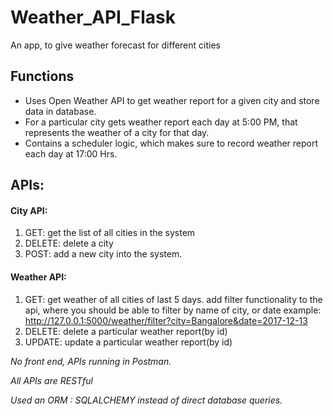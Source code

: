 # Weather_API_Flask
An app, to give weather forecast for different cities

## Functions
* Uses Open Weather API to get weather report for a given city and store data in database.
* For a particular city gets weather report each day at 5:00 PM, that represents the weather of a city for that day.
* Contains a scheduler logic, which makes sure to record weather report each day at 17:00 Hrs.


## APIs:
#### City API:
1. GET: get the list of all cities in the system
2. DELETE: delete a city
3. POST: add a new city into the system. 

#### Weather API:
1. GET: get weather of all cities of last 5 days.
add filter functionality to the api, where you should be able to filter by name of city, or date 
example: http://127.0.0.1:5000/weather/filter?city=Bangalore&date=2017-12-13
2. DELETE: delete a particular weather report(by id)
3. UPDATE: update a particular weather report(by id)

*No front end, APIs running in Postman.*

*All APIs are RESTful*

*Used an ORM : SQLALCHEMY instead of direct database queries.*
